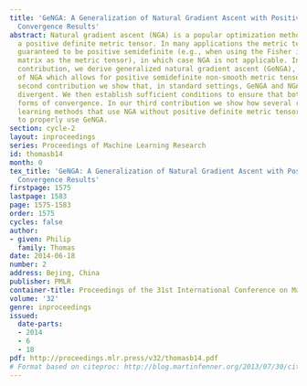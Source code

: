 ```yaml
---
title: 'GeNGA: A Generalization of Natural Gradient Ascent with Positive and Negative
  Convergence Results'
abstract: Natural gradient ascent (NGA) is a popular optimization method that uses
  a positive definite metric tensor. In many applications the metric tensor is only
  guaranteed to be positive semidefinite (e.g., when using the Fisher information
  matrix as the metric tensor), in which case NGA is not applicable. In our first
  contribution, we derive generalized natural gradient ascent (GeNGA), a generalization
  of NGA which allows for positive semidefinite non-smooth metric tensors. In our
  second contribution we show that, in standard settings, GeNGA and NGA can both be
  divergent. We then establish sufficient conditions to ensure that both achieve various
  forms of convergence. In our third contribution we show how several reinforcement
  learning methods that use NGA without positive definite metric tensors can be adapted
  to properly use GeNGA.
section: cycle-2
layout: inproceedings
series: Proceedings of Machine Learning Research
id: thomasb14
month: 0
tex_title: 'GeNGA: A Generalization of Natural Gradient Ascent with Positive and Negative
  Convergence Results'
firstpage: 1575
lastpage: 1583
page: 1575-1583
order: 1575
cycles: false
author:
- given: Philip
  family: Thomas
date: 2014-06-18
number: 2
address: Bejing, China
publisher: PMLR
container-title: Proceedings of the 31st International Conference on Machine Learning
volume: '32'
genre: inproceedings
issued:
  date-parts:
  - 2014
  - 6
  - 18
pdf: http://proceedings.mlr.press/v32/thomasb14.pdf
# Format based on citeproc: http://blog.martinfenner.org/2013/07/30/citeproc-yaml-for-bibliographies/
---
```

